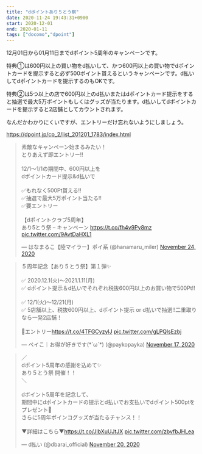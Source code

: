 ```yaml
---
title: "dポイントあり５とう祭"
date: 2020-11-24 19:43:31+0900
start: 2020-12-01
end: 2020-01-11
tags: ["docomo","dpoint"]
---
```

12月01日から01月11日までdポイント5周年のキャンペーンです。

特典①は600円以上の買い物をd払いして、かつ600円以上の買い物でdポイントカードを提示すると必ず500ポイント貰えるというキャンペーンです。d払いしてdポイントカードを提示するのもOKです。

特典②は5つ以上の店で600円以上のd払いまたはdポイントカード提示をすると抽選で最大5万ポイントもしくはグッズが当たります。d払いしてdポイントカードを提示すると2店舗としてカウントされます。

なんだかわかりにくいですが、エントリーだけ忘れないようにしましょう。

https://dpoint.jp/cp_2/list_201201_1783/index.html

<blockquote class="twitter-tweet"><p lang="ja" dir="ltr">素敵なキャンペーン始まるみたい！<br>とりあえず即エントリー‼️<br><br>12/1〜1/1の期間中、600円以上を<br>dポイントカード提示&amp;d払いで<br><br>✅もれなく500Pt貰える‼️<br>✅抽選で最大5万ポイント当たる‼️<br>✅要エントリー<br><br>【dポイントクラブ5周年】<br>あり5とう祭 – キャンペーン <a href="https://t.co/fh4v9Py8mz">https://t.co/fh4v9Py8mz</a> <a href="https://t.co/9AvtDaHXL1">pic.twitter.com/9AvtDaHXL1</a></p>&mdash; はなまるこ【陸マイラー】ポイ系 (@hanamaru_miler) <a href="https://twitter.com/hanamaru_miler/status/1331148324292890624?ref_src=twsrc%5Etfw">November 24, 2020</a></blockquote> <script async src="https://platform.twitter.com/widgets.js" charset="utf-8"></script>
<blockquote class="twitter-tweet"><p lang="ja" dir="ltr">５周年記念【あり５とう祭】第１弾✨<br><br>✅ 2020.12.1(火)〜2021.1.11(月)<br>✅ dポイント提示＆d払いでそれぞれ税抜600円以上のお買い物で500Pt‼️<br><br>✅ 12/1(火)〜12/21(月)<br>✅ 5店舗以上、税抜600円以上、dポイント提示 or d払いで抽選‼️二重取りなら一発2店舗！<br><br>🔻エントリー<a href="https://t.co/4TFGCyzylJ">https://t.co/4TFGCyzylJ</a> <a href="https://t.co/gLPQlsEzbj">pic.twitter.com/gLPQlsEzbj</a></p>&mdash; ペイこ｜お得が好きです(*´ω`*) (@paykopayka) <a href="https://twitter.com/paykopayka/status/1328591887167582209?ref_src=twsrc%5Etfw">November 17, 2020</a></blockquote> <script async src="https://platform.twitter.com/widgets.js" charset="utf-8"></script>
<blockquote class="twitter-tweet"><p lang="ja" dir="ltr">／<br>dポイント5周年の感謝を込めて✨<br>あり５とう祭 開催！！<br>＼<br><br>dポイント5周年を記念して、<br>期間中にdポイントカードの提示とd払いでお支払いでdポイント500ptをプレゼント🎁<br>さらに5周年ポインコグッズが当たるチャンス！！<br><br>▼詳細はこちら▼<a href="https://t.co/JlbXuUJtJX">https://t.co/JlbXuUJtJX</a> <a href="https://t.co/zbvfbJHLea">pic.twitter.com/zbvfbJHLea</a></p>&mdash; d払い (@dbarai_official) <a href="https://twitter.com/dbarai_official/status/1329726181877317633?ref_src=twsrc%5Etfw">November 20, 2020</a></blockquote> <script async src="https://platform.twitter.com/widgets.js" charset="utf-8"></script>
